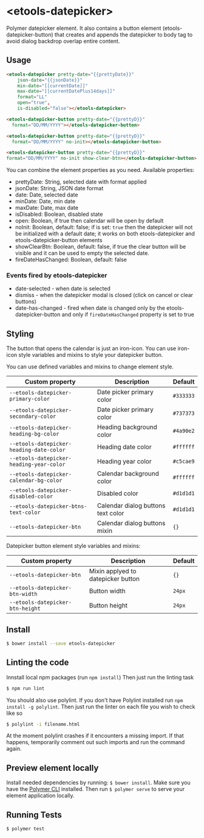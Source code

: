 # \<etools-datepicker\>

Polymer datepicker element.
It also contains a button element (etools-datepicker-button) that creates and appends the datepicker to body tag to avoid dialog backdrop overlap entire content.

## Usage
```html
<etools-datepicker pretty-date="{{prettyDate}}"
    json-date="{{jsonDate}}"
    min-date="[[currentDate]]"
    max-date="[[currentDatePlus14days]]"
    format="LL"
    open="true",
    is-disabled="false"></etools-datepicker>

<etools-datepicker-button pretty-date="{{prettyD}}"
  format="DD/MM/YYYY"></etools-datepicker-button>

<etools-datepicker-button pretty-date="{{prettyD}}"
  format="DD/MM/YYYY" no-init></etools-datepicker-button>

<etools-datepicker-button pretty-date="{{prettyD}}"
format="DD/MM/YYYY" no-init show-clear-btn></etools-datepicker-button>
```

You can combine the element properties as you need.
Available properties:
* prettyDate: String, selected date with format applied
* jsonDate: String, JSON date format
* date: Date, selected date
* minDate: Date, min date
* maxDate: Date, max date
* isDisabled: Boolean, disabled state
* open: Boolean, if true then calendar will be open by default
* noInit: Boolean, default: false; if is set: `true` then the datepicker will not be initialized with a default date;
it works on both etools-datepicker and etools-datepicker-button elements
* showClearBtn: Boolean, default: false, if true the clear button will be visible and it can be used to empty the selected date.
* fireDateHasChanged: Boolean, default: false

### Events fired by etools-datepicker

* date-selected - when date is selected
* dismiss - when the datepicker modal is closed (click on cancel or clear buttons)
* date-has-changed - fired when date is changed only by the etools-datepicker-button
and only if `fireDateHasChanged` property is set to true


## Styling

The button that opens the calendar is just an iron-icon. You can use iron-icon style variables and mixins to style your
datepicker button.

You can use defined variables and mixins to change element style.

Custom property | Description | Default
----------------|-------------|----------
`--etools-datepicker-primary-color` | Date picker primary color | `#333333`
`--etools-datepicker-secondary-color` | Date picker primary color | `#737373`
`--etools-datepicker-heading-bg-color` | Heading background color | `#4a90e2`
`--etools-datepicker-heading-date-color` | Heading date color | `#ffffff`
`--etools-datepicker-heading-year-color` | Heading year color | `#c5cae9`
`--etools-datepicker-calendar-bg-color` | Calendar background color | `#ffffff`
`--etools-datepicker-disabled-color` | Disabled color | `#d1d1d1`
`--etools-datepicker-btns-text-color` | Calendar dialog buttons text color  | `#d1d1d1`
`--etools-datepicker-btn` | Calendar dialog buttons mixin  | `{}`


Datepicker button element style variables and mixins:

Custom property | Description | Default
----------------|-------------|----------
`--etools-datepicker-btn` | Mixin applyed to datepicker button | `{}`
`--etools-datepicker-btn-width` | Button width | `24px`
`--etools-datepicker-btn-height` | Button height | `24px`

## Install
```bash
$ bower install --save etools-datepicker
```

## Linting the code

Innstall local npm packages (run `npm install`)
Then just run the linting task

```bash
$ npm run lint
```
You should also use polylint. If you don't have Polylint installed run `npm install -g polylint`.
Then just run the linter on each file you wish to check like so

```bash
$ polylint -i filename.html
```
At the moment polylint crashes if it encounters a missing import. If that happens, temporarily comment out such imports and run the command again.

## Preview element locally
Install needed dependencies by running: `$ bower install`.
Make sure you have the [Polymer CLI](https://www.npmjs.com/package/polymer-cli) installed. Then run `$ polymer serve` to serve your element application locally.

## Running Tests

```
$ polymer test
```
